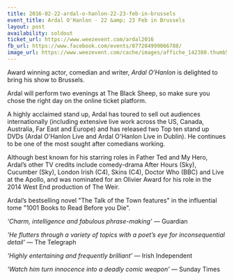 ```yaml
---
title: 2016-02-22-ardal-o-hanlon-22-23-feb-in-brussels
event_title: Ardal O'Hanlon - 22 &amp; 23 Feb in Brussels
layout: post
availability: soldout
ticket_url: https://www.weezevent.com/ardal2016
fb_url: https://www.facebook.com/events/877204999066788/
image_url: https://www.weezevent.com/cache/images/affiche_142380.thumb53700.1447847980.jpg
---
```


Award winning actor, comedian and writer, *Ardal O’Hanlon* is delighted to bring his show to Brussels.

Ardal will perform two evenings at The Black Sheep, so make sure you chose the right day on the online ticket platform.

A highly acclaimed stand up, Ardal has toured to sell out audiences internationally (including extensive live work across the US, Canada, Australia, Far East and Europe) and has released two Top ten stand up DVDs (Ardal O’Hanlon Live and Ardal O'Hanlon Live in Dublin). He continues to be one of the most sought after comedians working.

Although best known for his starring roles in Father Ted and My Hero, Ardal’s other TV credits include comedy-drama After Hours (Sky), Cucumber (Sky), London Irish (C4), Skins (C4), Doctor Who (BBC) and Live at the Apollo, and was nominated for an Olivier Award for his role in the 2014 West End production of The Weir.

Ardal’s bestselling novel "The Talk of the Town features" in the influential tome "1001 Books to Read Before you Die".

_‘Charm, intelligence and fabulous phrase-making’_ &mdash; Guardian  

_‘He flutters through a variety of topics with a poet’s eye for inconsequential detail’_ &mdash; The Telegraph  

_‘Highly entertaining and frequently brilliant’_ &mdash; Irish Independent  

_‘Watch him turn innocence into a deadly comic weapon’_ &mdash; Sunday Times